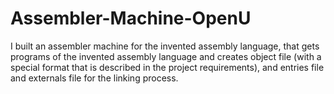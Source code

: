 # Assembler-Machine-OpenU

I built an assembler machine for the invented assembly language,
that gets programs of the invented assembly language and creates object file (with a special format that is described in the project requirements),
and entries file and externals file for the linking process.
